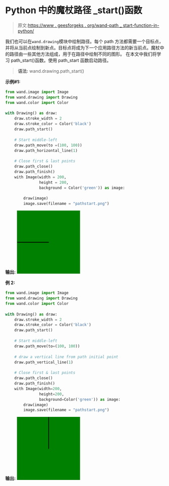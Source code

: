 # Python 中的魔杖路径 _start()函数

> 原文:[https://www . geesforgeks . org/wand-path _ start-function-in-python/](https://www.geeksforgeeks.org/wand-path_start-function-in-python/)

我们也可以在`wand.drawing`模块中绘制路径。每个 path 方法都需要一个目标点，并将从当前点绘制到新点。目标点将成为下一个应用路径方法的新当前点。魔杖中的路径由一些其他方法组成，用于在路径中绘制不同的图形。
在本文中我们将学习 path_start()函数。使用 path_start 函数启动路径。

> **语法:** wand.drawing.path_start()

**示例#1:**

```py
from wand.image import Image
from wand.drawing import Drawing
from wand.color import Color

with Drawing() as draw:
    draw.stroke_width = 2
    draw.stroke_color = Color('black')
    draw.path_start()

    # Start middle-left
    draw.path_move(to =(100, 100))
    draw.path_horizontal_line(1)

    # Close first & last points
    draw.path_close()
    draw.path_finish()
    with Image(width = 200, 
               height = 200,
               background = Color('green')) as image:

        draw(image)
        image.save(filename = "pathstart.png")
```

**输出:**
![](img/44f15516e5054fa6f00a891c4ad9e805.png)

**例 2:**

```py
from wand.image import Image
from wand.drawing import Drawing
from wand.color import Color

with Drawing() as draw:
    draw.stroke_width = 2
    draw.stroke_color = Color('black')
    draw.path_start()

    # Start middle-left
    draw.path_move(to=(100, 100))

    # draw a vertical line from path initial point
    draw.path_vertical_line(1)

    # Close first & last points
    draw.path_close()
    draw.path_finish()
    with Image(width=200,
               height=200,
               background=Color('green')) as image:
        draw(image)
        image.save(filename = "pathstart.png")
```

**输出:**
![](img/0ecca99edad5a7da4dd9e827f783ba83.png)